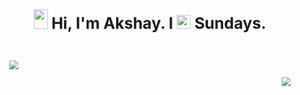 <h1 align="center"><img width="25px" height="35px" src="https://user-images.githubusercontent.com/30142553/128421059-a7e10663-e2d3-4032-995d-c3cf3799bbab.gif"> Hi, I'm Akshay. I <img width="25px" height="25px" src="https://user-images.githubusercontent.com/30142553/128421216-7fdd16fb-7730-4297-ada2-62f3102d2e42.gif"> Sundays.</h1>

<br/>
<p align="left">
<img src="https://github-readme-stats.vercel.app/api?username=BhardwajAkshay&&show_icons=true&title_color=ffffff&icon_color=bb2acf&text_color=daf7dc&bg_color=151515"></p>

<p align="right">
<img src="https://github-readme-stats.vercel.app/api/top-langs/?username=BhardwajAkshay&langs_count=8&count_private=true&layout=compact&theme=react&hide_border=true&bg_color=151515"></p>
<br/>
